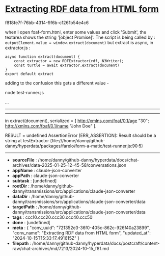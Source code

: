# [Extracting RDF data from HTML form](https://claude.ai/chat/721352e3-36f0-405c-862c-926f40a23899)

f818fe7f-76bb-4314-9f6b-c1261b54e4c6

when I open foaf-form.html, enter some values and click 'Submit', the textarea shows the string '[object Promise]'. The script is being called by :
`   outputElement.value = window.extract(document)`
but extract is async, in extractor.js :
```
async function extract(document) {
    const extractor = new RDFExtractor(rdf, N3Writer);
    const turtle = await extractor.extract(document)
}
export default extract
```
adding to the confusion this gets a different value -

 node test-runner.js

...
**********************
**********************
in extract(document), serialized =  [
  <http://xmlns.com/foaf/0.1/age> "30";
  <http://xmlns.com/foaf/0.1/name> "John Doe"
].

RESULT = undefined
AssertionError [ERR_ASSERTION]: Result should be a string
    at testExtractor (file:///home/danny/github-danny/hyperdata/packages/farelo/form-a-matic/test-runner.js:90:5)

---

* **sourceFile** : /home/danny/github-danny/hyperdata/docs/chat-archives/data-2025-01-25-12-45-58/conversations.json
* **appName** : claude-json-converter
* **appPath** : claude-json-converter
* **subtask** : [undefined]
* **rootDir** : /home/danny/github-danny/transmissions/src/applications/claude-json-converter
* **dataDir** : /home/danny/github-danny/transmissions/src/applications/claude-json-converter/data
* **targetPath** : /home/danny/github-danny/transmissions/src/applications/claude-json-converter/data
* **tags** : ccc10.ccc20.ccc30.ccc40.ccc50
* **done** : [undefined]
* **meta** : {
  "conv_uuid": "721352e3-36f0-405c-862c-926f40a23899",
  "conv_name": "Extracting RDF data from HTML form",
  "updated_at": "2024-10-15T15:33:17.491615Z"
}
* **filepath** : /home/danny/github-danny/hyperdata/docs/postcraft/content-raw/chat-archives/md/7213/2024-10-15_f81.md
